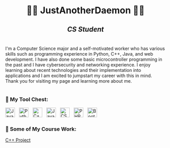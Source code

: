 <h1 align="center">🧑‍💻 JustAnotherDaemon 🧑‍💻</h1>
<h2 align="center"><i>CS Student</i></h2>

#

I'm a Computer Science major and a self-motivated worker who has various skills such as programming experience in Python, C++, Java, and web development. I have also done some basic microcontroller programming in the past and I have cybersecurity and networking experience. I enjoy learning about recent technologies and their implementation into applications and I am excited to jumpstart my career with this in mind. Thank you for visiting my page and learning more about me.

#

### 🧰 My Tool Chest:

<img align="left" alt="Java" width="30px" style="padding-right: 10px;" src="https://cdn.jsdelivr.net/gh/devicons/devicon/icons/java/java-original.svg"/>
<img align="left" alt="Python" width="30px" style="padding-right: 10px;" src="https://cdn.jsdelivr.net/gh/devicons/devicon/icons/python/python-original.svg"/>
<img align="left" alt="C++" width="30px" style="padding-right: 10px;" src="https://cdn.jsdelivr.net/gh/devicons/devicon/icons/cplusplus/cplusplus-original.svg"/>
<img align="left" alt="JavaScript" width="30px" style="padding-right: 10px;" src="https://cdn.jsdelivr.net/gh/devicons/devicon/icons/javascript/javascript-original.svg"/>
<img align="left" alt="CSS" width="30px" style="padding-right: 10px;" src="https://cdn.jsdelivr.net/gh/devicons/devicon/icons/css3/css3-original.svg"/>
<img align="left" alt="PHP" width="30px" style="padding-right: 10px;" src="https://cdn.jsdelivr.net/gh/devicons/devicon/icons/php/php-original.svg"/>
<img align="left" alt="Bootstrap" width="30px" style="padding-right: 10px;" src="https://cdn.jsdelivr.net/gh/devicons/devicon/icons/bootstrap/bootstrap-original.svg"/>

</br>

#

### 📁 Some of My Course Work:

<a href="https://github.com/JustAnotherDaemon/Data_Structures_Project5" target="_blank">C++ Project</a>

#
